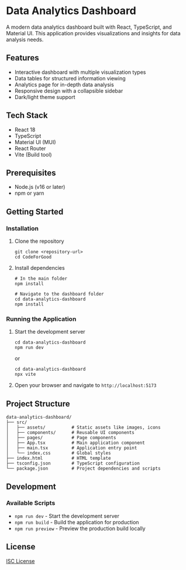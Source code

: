 # Data Analytics Dashboard

A modern data analytics dashboard built with React, TypeScript, and Material UI. This application provides visualizations and insights for data analysis needs.

## Features

- Interactive dashboard with multiple visualization types
- Data tables for structured information viewing
- Analytics page for in-depth data analysis
- Responsive design with a collapsible sidebar
- Dark/light theme support

## Tech Stack

- React 18
- TypeScript
- Material UI (MUI)
- React Router
- Vite (Build tool)

## Prerequisites

- Node.js (v16 or later)
- npm or yarn

## Getting Started

### Installation

1. Clone the repository
   ```
   git clone <repository-url>
   cd CodeForGood
   ```

2. Install dependencies
   ```
   # In the main folder
   npm install
   
   # Navigate to the dashboard folder
   cd data-analytics-dashboard
   npm install
   ```

### Running the Application

1. Start the development server
   ```
   cd data-analytics-dashboard
   npm run dev
   ```
   or
   ```
   cd data-analytics-dashboard
   npx vite
   ```

2. Open your browser and navigate to `http://localhost:5173`

## Project Structure

```
data-analytics-dashboard/
├── src/
│   ├── assets/          # Static assets like images, icons
│   ├── components/      # Reusable UI components
│   ├── pages/           # Page components
│   ├── App.tsx          # Main application component
│   ├── main.tsx         # Application entry point
│   └── index.css        # Global styles
├── index.html           # HTML template
├── tsconfig.json        # TypeScript configuration
└── package.json         # Project dependencies and scripts
```

## Development

### Available Scripts

- `npm run dev` - Start the development server
- `npm run build` - Build the application for production
- `npm run preview` - Preview the production build locally

## License

[ISC License](LICENSE)

